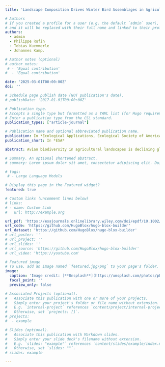 ```yaml
---
title: 'Landscape Composition Drives Winter Bird Assemblages in Agriculture–Savanna Mosaics of Western India'

# Authors
# If you created a profile for a user (e.g. the default `admin` user), write the username (folder name) here
# and it will be replaced with their full name and linked to their profile.
authors:
  - admin
  - Philippe Rufin
  - Tobias Kuemmerle
  - Johannes Kamp.

# Author notes (optional)
# author_notes:
 # - 'Equal contribution'
#  - 'Equal contribution'

date: '2025-03-01T00:00:00Z'
doi: ''

# Schedule page publish date (NOT publication's date).
# publishDate: '2017-01-01T00:00:00Z'

# Publication type.
# Accepts a single type but formatted as a YAML list (for Hugo requirements).
# Enter a publication type from the CSL standard.
publication_types: ["article-journal"]

# Publication name and optional abbreviated publication name.
publication: In *Ecological Applications, Ecological Society of America*
publication_short: In *ESA*

abstract: Avian biodiversity in agricultural landscapes is declining globally. In Europe and America, agricultural homogenization and the decline of smallholder farming are key drivers of bird population declines. In South Asia, large expanses of compositionally diverse agricultural landscapes still exist. Yet, how resident and migratory avian populations respond to landscape composition and configuration on wintering grounds is largely unknown. Leveraging recent advances in remote sensing, we mapped landscape composition and configuration to analyze their impacts on resident and migratory birds in agriculture–savanna mosaics of western India. We measured landscape composition as the proportional cover of annual crops, semi-perennial cash crops (primarily sugarcane), savanna and woody vegetation, and compositional heterogeneity as the Shannon diversity of these land cover types. We measured landscape configuration as the mean crop field size. We modeled the abundance and richness of 118 resident and 26 Palearctic migratory bird species as a function of landscape composition and configuration. The richness and abundance of resident birds increased with an increasing land cover diversity and an increasing proportion of semi-perennial crops. The richness and abundance of Palearctic migratory winter visitors were negatively affected by increasing land cover diversity. A higher proportion of annual crops was associated with higher resident bird densities, whereas the richness response to the proportion of annual crops remained inconclusive. Guild-based models suggested that migratory carnivores tended to be more abundant in less diverse landscapes with a low proportion of cropland. Open-ground preferring Palearctic species were positively associated with a higher proportion of semi-perennial crops and negatively associated with woody vegetation, while shrub-breeders were positively associated with a high proportion of annual crops and woody vegetation. The effect of mean field size on resident and Palearctic migratory birds was inconclusive. We conclude that (1) winter bird assemblages of resident and migratory species in agriculture–savanna mosaics of western India are driven more by agricultural composition than configuration; (2) resident birds adapt to the high compositional heterogeneity of smallholder agriculture; and (3) Palearctic species primarily rely on compositionally simpler, grassy savannas. Therefore, the maintenance of heterogeneous smallholder agriculture and sparing the savannas from agricultural expansion and afforestation should be key conservation priorities.

# Summary. An optional shortened abstract.
# summary: Lorem ipsum dolor sit amet, consectetur adipiscing elit. Duis posuere tellus ac convallis placerat. Proin tincidunt magna sed ex sollicitudin condimentum.

# tags:
 # - Large Language Models

# Display this page in the Featured widget?
featured: true

# Custom links (uncomment lines below)
# links:
# - name: Custom Link
#   url: http://example.org

url_pdf: 'https://esajournals.onlinelibrary.wiley.com/doi/epdf/10.1002/eap.70016'
url_code: 'https://github.com/HugoBlox/hugo-blox-builder'
url_dataset: 'https://github.com/HugoBlox/hugo-blox-builder'
# url_poster: ''
# url_project: ''
# url_slides: ''
# url_source: 'https://github.com/HugoBlox/hugo-blox-builder'
# url_video: 'https://youtube.com'

# Featured image
# To use, add an image named `featured.jpg/png` to your page's folder.
image:
  caption: 'Image credit: [**Unsplash**](https://unsplash.com/photos/pLCdAaMFLTE)'
  focal_point: ''
  preview_only: false

# Associated Projects (optional).
#   Associate this publication with one or more of your projects.
#   Simply enter your project's folder or file name without extension.
#   E.g. `internal-project` references `content/project/internal-project/index.md`.
#   Otherwise, set `projects: []`.
# projects:
#  - example

# Slides (optional).
#   Associate this publication with Markdown slides.
#   Simply enter your slide deck's filename without extension.
#   E.g. `slides: "example"` references `content/slides/example/index.md`.
#   Otherwise, set `slides: ""`.
# slides: example

---
```

